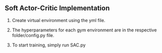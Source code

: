 ## Soft Actor-Critic Implementation


1) Create virtual environment using the yml file.

2) The hyperparameters for each gym environment are in the respective folder/config.py file.

3) To start training, simply run SAC.py
